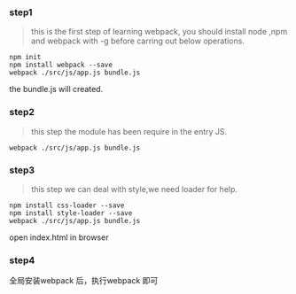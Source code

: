 ### step1
> this is the first step of learning webpack, you should install node ,npm and webpack with -g before carring out below operations.
```
npm init
npm install webpack --save
webpack ./src/js/app.js bundle.js

```
the bundle.js will created.

### step2

> this step the module has been require in the entry JS.

```
webpack ./src/js/app.js bundle.js

```
### step3
> this step we can deal with style,we need loader for help.

```
npm install css-loader --save
npm install style-loader --save
webpack ./src/js/app.js bundle.js

```
open index.html in browser

### step4
全局安装webpack 后，执行webpack 即可
